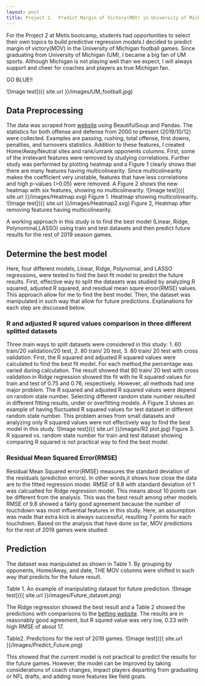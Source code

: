 ```yaml
---
layout: post
title: Project 2.  Predict Margin of Victory(MOV) in University of Michigan Football
---
```

For the Project 2 at Metis bootcamp, students had opportunities to select their own topics to build predictive regression models.I decided to predict margin of victory(MOV) in the University of Michigan football games. Since graduating from University of Michigan (UM), I became a big fan of UM sports. Although Michigan is not playing well than we expect, I will always support and cheer for coaches and players as true Michigan fan.

GO BLUE!!

![Image test]({{ site.url }}/images/UM_football.jpg)


## Data Preprocessing

The data was scraped from [website](https://www.sports-reference.com/cfb/) using BeautifulSoup and Pandas. The statistics for both offense and defense from 2000 to present (2019/10/12) were collected. Examples are passing, rushing, total offense, first downs, penalties, and turnovers statistics. Addition to these features, I created Home/Away/Neutral sites and rank/unrank opponents columns. First, some of the irrelevant features were removed by studying correlations. Further study was performed by plotting heatmap and a Figure 1 clearly shows that there are many features having multicolinearity. Since multicolinearity makes the coefficient very unstable, features that have less correlations and high p-values (>0.05) were removed. A Figure 2 shows the new heatmap with six features, showing no multicolinearity. 
![Image test]({{ site.url }}/images/Heatmap.svg)
Figure 1. Heatmap showing multicolinearity.
![Image test]({{ site.url }}/images/Heatmap2.svg)
Figure 2, Heatmap after removing features having multicolinearity.

A working approach in this study is to find the best model (Linear, Ridge, Polynominal,LASSO) using train and test datasets and then predict future results for the rest of 2019 season games. 

## Determine the best model
Here, four different models, Linear, Ridge, Polynomial, and LASSO regressions, were tested to find the best fit model to predict the future results. First, effective way to split the datasets was studied by analyzing R squared, adjusted R squared, and residual mean squre eroor(RMSE) values. This approach allow for me to find the best model. Then, the dataset was manipulated in such way that allow for future predictions. Explanations for each step are discussed below.

### R and adjusted R squred values comparison in three different splitted datasets
Three main ways to split datasets were considered in this study: 1. 60 train/20 validation/20 test, 2. 80 train/ 20 test, 3. 80 train/ 20 test with cross validation. First, the R squared and adjusted R squared values were calculated to find the best fit model. For each method,the percentage was varied during calculation. The result showed that 80 train/ 20 test with cross validation in Ridge regression showed the fit with he R squared values for train and test of 0.75 and 0.76, respectively. However, all methods had one major problem. The R squared and adjusted R squared values were depend on random state number. Selecting different random state number resulted in different fitting results, under or overfitting models. A Figure 3 shows an example of having fluctuated R squared values for test dataset in different random state number. This problem arises from small datasets and analyzing only R squared values were not effectively way to find the best model in this study. 
![Image test]({{ site.url }}/images/R2 plot.jpg)
Figure 3. R squared vs. random state number for train and test dataset showing comparing R squared is not practical way to find the best model.

### Residual Mean Squared Error(RMSE)
Residual Mean Squared error(RMSE) measures the standard deviation of the residuals (prediction errors). In other words,it shows how close the data are to the fitted regression model. RMSE of 9.8 with standard deviation of 1 was calcualted for Ridge regression model. This means about 10 points can be different from the analysis. This was the best result among other models. RMSE of 9.8 showed a fairly good agreement because the number of touchdown was most influential features in this study. Here, an assumption was made that extra kick is always successful, resulting 7 points for each touchdown. Based on the analysis that have done so far, MOV predictions for the rest of 2019 games were studied.

## Prediction

The dataset was manipulated as shown in Table 1. By grouping by opponents, Home/Away, and date,  THE MOV columns were shifted in such way that predicts for the future result. 

Table 1. An example of manipulating dataset for future prediction.
![Image test]({{ site.url }}/images/Future_dataset.png)

The Ridge regression showed the best result and a Table 2 showed the predictions with comparisons to the [ betting website](https://www.teamrankings.com). The results are in reasonably good agreement, but R squred value was very low, 0.23 with high RMSE of about 17.  

Table2. Predictions for the rest of 2019 games.
![Image test]({{ site.url }}/images/Predict_Future.png)

This showed that the current model is not practical to predict the results for the future games. However, the model can be improved by taking considerations of coach changes, impact players departing from graduating or NFL drafts, and adding more features like field goals.